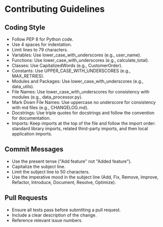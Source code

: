 # Contributing Guidelines

## Coding Style
- Follow PEP 8 for Python code.
- Use 4 spaces for indentation.
- Limit lines to 79 characters.
- Variables: Use lower_case_with_underscores (e.g., user_name).
- Functions: Use lower_case_with_underscores (e.g., calculate_total).
- Classes: Use CapitalizedWords (e.g., CustomerOrder).
- Constants: Use UPPER_CASE_WITH_UNDERSCORES (e.g., MAX_RETRIES).
- Modules and Packages: Use lower_case_with_underscores (e.g., data_utils).
- File Names: Use lower_case_with_underscores for consistency with modules (e.g., data_processor.py).
- Mark Down File Names: Use uppercase no underscore for consistency with md files (e.g., CHANGELOG.md).
- Docstrings: Use triple quotes for docstrings and follow the convention for documentation.
- Imports: Keep imports at the top of the file and follow the import order: standard library imports, related third-party imports, and then local application imports.

## Commit Messages
- Use the present tense ("Add feature" not "Added feature").
- Capitalize the subject line.
- Limit the subject line to 50 characters.
- Use the imperative mood in the subject line (Add, Fix, Remove, Improve, Refactor, Introduce, Document, Resolve, Optimize).

## Pull Requests
- Ensure all tests pass before submitting a pull request.
- Include a clear description of the change.
- Reference relevant issue numbers.
